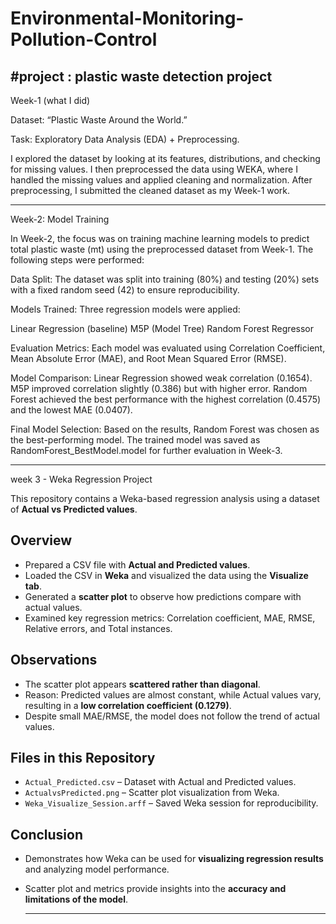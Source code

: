 # Environmental-Monitoring-Pollution-Control
#project : plastic waste detection project
-------------------------------------------------------------------------------------------------------------------------
Week-1 (what I did)

Dataset: “Plastic Waste Around the World.”

Task: Exploratory Data Analysis (EDA) + Preprocessing.

I explored the dataset by looking at its features, distributions, and checking for missing values. I then preprocessed the data using WEKA, where I handled the missing values and applied cleaning and normalization. After preprocessing, I submitted the cleaned dataset as my Week-1 work.

-------------------------------------------------------------------------------------------------------------------------
Week-2: Model Training

In Week-2, the focus was on training machine learning models to predict total plastic waste (mt) using the preprocessed dataset from Week-1. The following steps were performed:

Data Split: The dataset was split into training (80%) and testing (20%) sets with a fixed random seed (42) to ensure reproducibility.

Models Trained: Three regression models were applied:

Linear Regression (baseline)
M5P (Model Tree)
Random Forest Regressor

Evaluation Metrics: Each model was evaluated using Correlation Coefficient, Mean Absolute Error (MAE), and Root Mean Squared Error (RMSE).

Model Comparison:
Linear Regression showed weak correlation (0.1654).
M5P improved correlation slightly (0.386) but with higher error.
Random Forest achieved the best performance with the highest correlation (0.4575) and the lowest MAE (0.0407).

Final Model Selection: Based on the results, Random Forest was chosen as the best-performing model. The trained model was saved as RandomForest_BestModel.model for further evaluation in Week-3.

-------------------------------------------------------------------------------------------------------------------------
week 3 - Weka Regression Project

This repository contains a Weka-based regression analysis using a dataset of **Actual vs Predicted values**.

## Overview
- Prepared a CSV file with **Actual and Predicted values**.
- Loaded the CSV in **Weka** and visualized the data using the **Visualize tab**.
- Generated a **scatter plot** to observe how predictions compare with actual values.
- Examined key regression metrics: Correlation coefficient, MAE, RMSE, Relative errors, and Total instances.

## Observations
- The scatter plot appears **scattered rather than diagonal**.
- Reason: Predicted values are almost constant, while Actual values vary, resulting in a **low correlation coefficient (0.1279)**.
- Despite small MAE/RMSE, the model does not follow the trend of actual values.

## Files in this Repository
- `Actual_Predicted.csv` – Dataset with Actual and Predicted values.
- `ActualvsPredicted.png` – Scatter plot visualization from Weka.
- `Weka_Visualize_Session.arff` – Saved Weka session for reproducibility.

## Conclusion
- Demonstrates how Weka can be used for **visualizing regression results** and analyzing model performance.
- Scatter plot and metrics provide insights into the **accuracy and limitations of the model**.

  ------------------------------------------------------------------------------------------------------------------------------------------------------------------------

